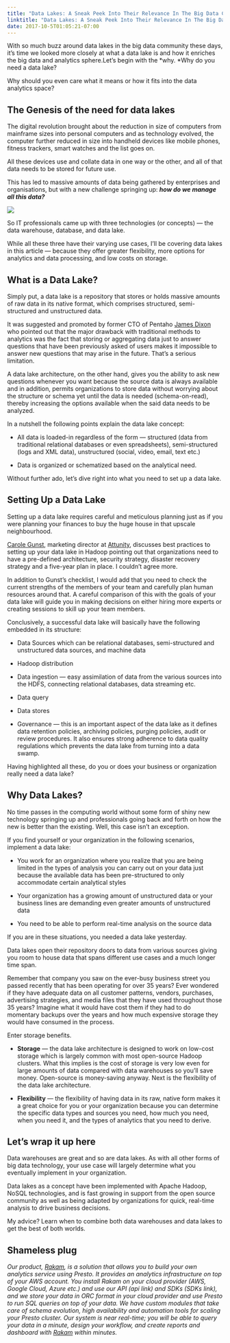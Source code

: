 ```yaml
---
title: "Data Lakes: A Sneak Peek Into Their Relevance In The Big Data Community"
linktitle: "Data Lakes: A Sneak Peek Into Their Relevance In The Big Data Community"
date: 2017-10-5T01:05:21-07:00
---
```


With so much buzz around data lakes in the big data community these days, it’s time we looked more closely at what a data lake is and how it enriches the big data and analytics sphere.Let’s begin with the *why. *Why do you need a data lake?

Why should you even care what it means or how it fits into the data analytics space?

## The Genesis of the need for data lakes

The digital revolution brought about the reduction in size of computers from mainframe sizes into personal computers and as technology evolved, the computer further reduced in size into handheld devices like mobile phones, fitness trackers, smart watches and the list goes on.

All these devices use and collate data in one way or the other, and all of that data needs to be stored for future use.

This has led to massive amounts of data being gathered by enterprises and organisations, but with a new challenge springing up: ***how do we manage all this data?***

![](https://cdn-images-1.medium.com/max/2000/0*U1XW6gKuvymgw2_r.)

So IT professionals came up with three technologies (or concepts) — the data warehouse, database, and data lake.

While all these three have their varying use cases, I’ll be covering data lakes in this article — because they offer greater flexibility, more options for analytics and data processing, and low costs on storage.

## What is a Data Lake?

Simply put, a data lake is a repository that stores or holds massive amounts of raw data in its native format, which comprises structured, semi-structured and unstructured data.

It was suggested and promoted by former CTO of Pentaho [James Dixon](https://jamesdixon.wordpress.com/2010/10/14/pentaho-hadoop-and-data-lakes/) who pointed out that the major drawback with traditional methods to analytics was the fact that storing or aggregating data just to answer questions that have been previously asked of users makes it impossible to answer new questions that may arise in the future. That’s a serious limitation.

A data lake architecture, on the other hand, gives you the ability to ask new questions whenever you want because the source data is always available and in addition, permits organizations to store data without worrying about the structure or schema yet until the data is needed (schema-on-read), thereby increasing the options available when the said data needs to be analyzed.

In a nutshell the following points explain the data lake concept:

* All data is loaded-in regardless of the form — structured (data from traditional relational databases or even spreadsheets), semi-structured (logs and XML data), unstructured (social, video, email, text etc.)

* Data is organized or schematized based on the analytical need.

Without further ado, let’s dive right into what you need to set up a data lake.

## Setting Up a Data Lake

Setting up a data lake requires careful and meticulous planning just as if you were planning your finances to buy the huge house in that upscale neighbourhood.

[Carole Gunst](https://insidebigdata.com/2016/08/22/four-best-practices-for-setting-up-your-data-lake-in-hadoop/), marketing director at [Attunity](https://www.attunity.com/), discusses best practices to setting up your data lake in Hadoop pointing out that organizations need to have a pre-defined architecture, security strategy, disaster recovery strategy and a five-year plan in place. I couldn’t agree more.

In addition to Gunst’s checklist, I would add that you need to check the current strengths of the members of your team and carefully plan human resources around that. A careful comparison of this with the goals of your data lake will guide you in making decisions on either hiring more experts or creating sessions to skill up your team members.

Conclusively, a successful data lake will basically have the following embedded in its structure:

* Data Sources which can be relational databases, semi-structured and unstructured data sources, and machine data

* Hadoop distribution

* Data ingestion — easy assimilation of data from the various sources into the HDFS, connecting relational databases, data streaming etc.

* Data query

* Data stores

* Governance — this is an important aspect of the data lake as it defines data retention policies, archiving policies, purging policies, audit or review procedures. It also ensures strong adherence to data quality regulations which prevents the data lake from turning into a data swamp.

Having highlighted all these, do you or does your business or organization really need a data lake?

## Why Data Lakes?

No time passes in the computing world without some form of shiny new technology springing up and professionals going back and forth on how the new is better than the existing. Well, this case isn’t an exception.

If you find yourself or your organization in the following scenarios, implement a data lake:

* You work for an organization where you realize that you are being limited in the types of analysis you can carry out on your data just because the available data has been pre-structured to only accommodate certain analytical styles

* Your organization has a growing amount of unstructured data or your business lines are demanding even greater amounts of unstructured data

* You need to be able to perform real-time analysis on the source data

If you are in these situations, you needed a data lake yesterday.

Data lakes open their repository doors to data from various sources giving you room to house data that spans different use cases and a much longer time span.

Remember that company you saw on the ever-busy business street you passed recently that has been operating for over 35 years? Ever wondered if they have adequate data on all customer patterns, vendors, purchases, advertising strategies, and media files that they have used throughout those 35 years? Imagine what it would have cost them if they had to do momentary backups over the years and how much expensive storage they would have consumed in the process.

Enter storage benefits.

* **Storage** — the data lake architecture is designed to work on low-cost storage which is largely common with most open-source Hadoop clusters. What this implies is the cost of storage is very low even for large amounts of data compared with data warehouses so you’ll save money. Open-source is money-saving anyway. Next is the flexibility of the data lake architecture.

* **Flexibility** — the flexibility of having data in its raw, native form makes it a great choice for you or your organization because you can determine the specific data types and sources you need, how much you need, when you need it, and the types of analytics that you need to derive.

## Let’s wrap it up here

Data warehouses are great and so are data lakes. As with all other forms of big data technology, your use case will largely determine what you eventually implement in your organization.

Data lakes as a concept have been implemented with Apache Hadoop, NoSQL technologies, and is fast growing in support from the open source community as well as being adapted by organizations for quick, real-time analysis to drive business decisions.

My advice? Learn when to combine both data warehouses and data lakes to get the best of both worlds.

## Shameless plug

*Our product, [Rakam](https://rakam.io/), is a solution that allows you to build your own analytics service using Presto. It provides an analytics infrastructure on top of your AWS account. You install Rakam on your cloud provider (AWS, Google Cloud, Azure etc.) and use our API (api link) and SDKs (SDKs link), and we store your data in ORC format in your cloud provider and use Presto to run SQL queries on top of your data. We have custom modules that take care of schema evolution, high availability and automation tools for scaling your Presto cluster. Our system is near real-time; you will be able to query your data in a minute, design your workflow, and create reports and dashboard with [Rakam](https://rakam.io/) within minutes.*
